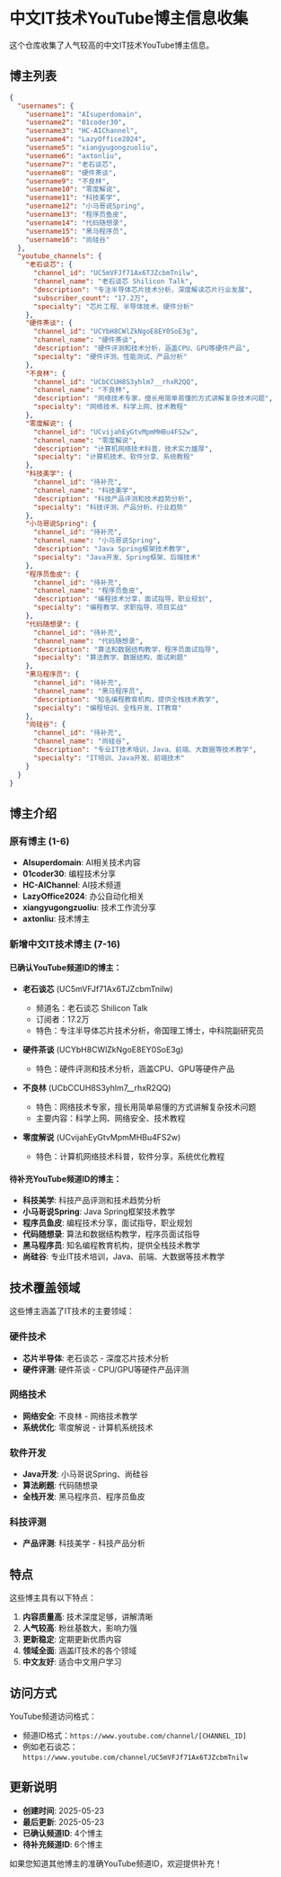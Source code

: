 # 中文IT技术YouTube博主信息收集

这个仓库收集了人气较高的中文IT技术YouTube博主信息。

## 博主列表

```json
{
  "usernames": {
    "username1": "AIsuperdomain",
    "username2": "01coder30",
    "username3": "HC-AIChannel",
    "username4": "LazyOffice2024",
    "username5": "xiangyugongzuoliu",
    "username6": "axtonliu",
    "username7": "老石谈芯",
    "username8": "硬件茶谈",
    "username9": "不良林",
    "username10": "零度解说",
    "username11": "科技美学",
    "username12": "小马哥说Spring",
    "username13": "程序员鱼皮",
    "username14": "代码随想录",
    "username15": "黑马程序员",
    "username16": "尚硅谷"
  },
  "youtube_channels": {
    "老石谈芯": {
      "channel_id": "UC5mVFJf71Ax6TJZcbmTnilw",
      "channel_name": "老石谈芯 Shilicon Talk",
      "description": "专注半导体芯片技术分析，深度解读芯片行业发展",
      "subscriber_count": "17.2万",
      "specialty": "芯片工程、半导体技术、硬件分析"
    },
    "硬件茶谈": {
      "channel_id": "UCYbH8CWlZkNgoE8EY0SoE3g",
      "channel_name": "硬件茶谈",
      "description": "硬件评测和技术分析，涵盖CPU、GPU等硬件产品",
      "specialty": "硬件评测、性能测试、产品分析"
    },
    "不良林": {
      "channel_id": "UCbCCUH8S3yhlm7__rhxR2QQ",
      "channel_name": "不良林",
      "description": "网络技术专家，擅长用简单易懂的方式讲解复杂技术问题",
      "specialty": "网络技术、科学上网、技术教程"
    },
    "零度解说": {
      "channel_id": "UCvijahEyGtvMpmMHBu4FS2w",
      "channel_name": "零度解说",
      "description": "计算机网络技术科普，技术实力雄厚",
      "specialty": "计算机技术、软件分享、系统教程"
    },
    "科技美学": {
      "channel_id": "待补充",
      "channel_name": "科技美学",
      "description": "科技产品评测和技术趋势分析",
      "specialty": "科技评测、产品分析、行业趋势"
    },
    "小马哥说Spring": {
      "channel_id": "待补充",
      "channel_name": "小马哥说Spring",
      "description": "Java Spring框架技术教学",
      "specialty": "Java开发、Spring框架、后端技术"
    },
    "程序员鱼皮": {
      "channel_id": "待补充",
      "channel_name": "程序员鱼皮",
      "description": "编程技术分享，面试指导，职业规划",
      "specialty": "编程教学、求职指导、项目实战"
    },
    "代码随想录": {
      "channel_id": "待补充",
      "channel_name": "代码随想录",
      "description": "算法和数据结构教学，程序员面试指导",
      "specialty": "算法教学、数据结构、面试刷题"
    },
    "黑马程序员": {
      "channel_id": "待补充",
      "channel_name": "黑马程序员",
      "description": "知名编程教育机构，提供全栈技术教学",
      "specialty": "编程培训、全栈开发、IT教育"
    },
    "尚硅谷": {
      "channel_id": "待补充",
      "channel_name": "尚硅谷",
      "description": "专业IT技术培训，Java、前端、大数据等技术教学",
      "specialty": "IT培训、Java开发、前端技术"
    }
  }
}
```

## 博主介绍

### 原有博主 (1-6)
- **AIsuperdomain**: AI相关技术内容
- **01coder30**: 编程技术分享
- **HC-AIChannel**: AI技术频道
- **LazyOffice2024**: 办公自动化相关
- **xiangyugongzuoliu**: 技术工作流分享
- **axtonliu**: 技术博主

### 新增中文IT技术博主 (7-16)

#### 已确认YouTube频道ID的博主：

- **老石谈芯** (UC5mVFJf71Ax6TJZcbmTnilw)
  - 频道名：老石谈芯 Shilicon Talk
  - 订阅者：17.2万
  - 特色：专注半导体芯片技术分析，帝国理工博士，中科院副研究员

- **硬件茶谈** (UCYbH8CWlZkNgoE8EY0SoE3g)
  - 特色：硬件评测和技术分析，涵盖CPU、GPU等硬件产品

- **不良林** (UCbCCUH8S3yhlm7__rhxR2QQ)
  - 特色：网络技术专家，擅长用简单易懂的方式讲解复杂技术问题
  - 主要内容：科学上网、网络安全、技术教程

- **零度解说** (UCvijahEyGtvMpmMHBu4FS2w)
  - 特色：计算机网络技术科普，软件分享，系统优化教程

#### 待补充YouTube频道ID的博主：

- **科技美学**: 科技产品评测和技术趋势分析
- **小马哥说Spring**: Java Spring框架技术教学
- **程序员鱼皮**: 编程技术分享，面试指导，职业规划
- **代码随想录**: 算法和数据结构教学，程序员面试指导
- **黑马程序员**: 知名编程教育机构，提供全栈技术教学
- **尚硅谷**: 专业IT技术培训，Java、前端、大数据等技术教学

## 技术覆盖领域

这些博主涵盖了IT技术的主要领域：

### 硬件技术
- **芯片半导体**: 老石谈芯 - 深度芯片技术分析
- **硬件评测**: 硬件茶谈 - CPU/GPU等硬件产品评测

### 网络技术  
- **网络安全**: 不良林 - 网络技术教学
- **系统优化**: 零度解说 - 计算机系统技术

### 软件开发
- **Java开发**: 小马哥说Spring、尚硅谷
- **算法刷题**: 代码随想录
- **全栈开发**: 黑马程序员、程序员鱼皮

### 科技评测
- **产品评测**: 科技美学 - 科技产品分析

## 特点

这些博主具有以下特点：
1. **内容质量高**: 技术深度足够，讲解清晰
2. **人气较高**: 粉丝基数大，影响力强
3. **更新稳定**: 定期更新优质内容
4. **领域全面**: 涵盖IT技术的各个领域
5. **中文友好**: 适合中文用户学习

## 访问方式

YouTube频道访问格式：
- 频道ID格式：`https://www.youtube.com/channel/[CHANNEL_ID]`
- 例如老石谈芯：`https://www.youtube.com/channel/UC5mVFJf71Ax6TJZcbmTnilw`

## 更新说明

- **创建时间**: 2025-05-23
- **最后更新**: 2025-05-23
- **已确认频道ID**: 4个博主
- **待补充频道ID**: 6个博主

如果您知道其他博主的准确YouTube频道ID，欢迎提供补充！
